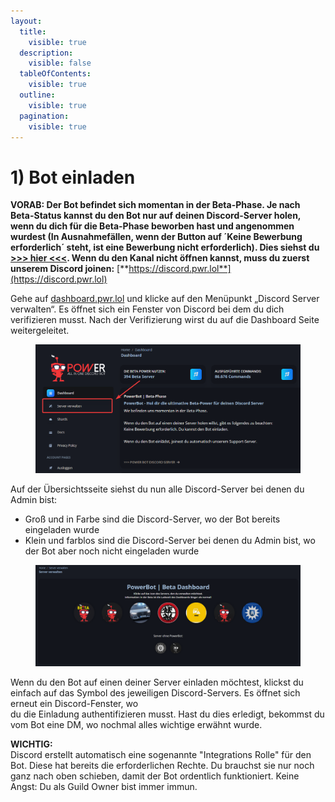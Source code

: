 ```yaml
---
layout:
  title:
    visible: true
  description:
    visible: false
  tableOfContents:
    visible: true
  outline:
    visible: true
  pagination:
    visible: true
---
```


# 1) Bot einladen

**VORAB: Der Bot befindet sich momentan in der Beta-Phase. Je nach Beta-Status kannst du den Bot nur auf deinen Discord-Server holen, wenn du dich für die Beta-Phase beworben hast und angenommen wurdest (In Ausnahmefällen, wenn der Button auf ´Keine Bewerbung erforderlich´ steht, ist eine Bewerbung nicht erforderlich). Dies siehst du** [**>>> hier <<<**](https://discord.com/channels/994975619521712219/1199439009903017994)**. Wenn du den Kanal nicht öffnen kannst, muss du zuerst unserem Discord joinen:** [**https://discord.pwr.lol**](https://discord.pwr.lol)

Gehe auf [dashboard.pwr.lol](http://dashboard.pwr.lol/) und klicke auf den Menüpunkt „Discord Server verwalten“. Es öffnet sich ein Fenster von Discord bei dem du dich\
verifizieren musst. Nach der Verifizierung wirst du auf die Dashboard Seite weitergeleitet.

<figure><img src="../.gitbook/assets/msedge_UcZvNHfFXV.png" alt=""><figcaption></figcaption></figure>

Auf der Übersichtsseite siehst du nun alle Discord-Server bei denen du Admin bist:

* Groß und in Farbe sind die Discord-Server, wo der Bot bereits eingeladen wurde
* Klein und farblos sind die Discord-Server bei denen du Admin bist, wo der Bot aber noch nicht eingeladen wurde

<figure><img src="../.gitbook/assets/msedge_Ow2C4rCRoT.png" alt=""><figcaption></figcaption></figure>

Wenn du den Bot auf einen deiner Server einladen möchtest, klickst du einfach auf das Symbol des jeweiligen Discord-Servers. Es öffnet sich erneut ein Discord-Fenster, wo\
du die Einladung authentifizieren musst. Hast du dies erledigt, bekommst du vom Bot eine DM, wo nochmal alles wichtige erwähnt wurde.

**WICHTIG:**\
Discord erstellt automatisch eine sogenannte "Integrations Rolle" für den Bot. Diese hat bereits die erforderlichen Rechte. Du brauchst sie nur noch ganz nach oben schieben, damit der Bot ordentlich funktioniert. Keine Angst: Du als Guild Owner bist immer immun.
